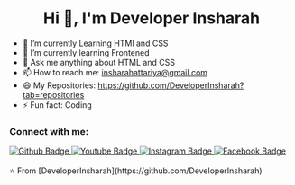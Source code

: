 
 <h1 align="center">Hi 👋, I'm Developer Insharah</h1>

- 🔭 I’m currently Learning HTMl and CSS 
- 🌱 I’m currently learning Frontened
- 💬 Ask me anything about HTML and CSS 
- 📫 How to reach me: insharahattariya@gmail.com
- 😄 My Repositories: https://github.com/DeveloperInsharah?tab=repositories
- ⚡ Fun fact: Coding
  
### Connect with me:
<div id="badges">
  <a href="https://github.com/DeveloperInsharah">
    <img src="https://img.shields.io/badge/Github-white?style=for-the-badge&logo=Github&logoColor=black" alt="Github Badge"/>
  </a>
  <a href="https://www.youtube.com/channel/UCZc25E_b_fRhWBrajKoAnyw">
    <img src="https://img.shields.io/badge/YouTube-red?style=for-the-badge&logo=youtube&logoColor=white" alt="Youtube Badge"/>
  </a>
   <a href="https://www.instagram.com/insharahdeveloper/">
    <img src="https://img.shields.io/badge/Instagram-purple?style=for-the-badge&logo=instagram&logoColor=white" alt="Instagram Badge"/>
  </a>
   <a href="https://www.facebook.com/profile.php?id=61563484725265">
    <img src="https://img.shields.io/badge/Facebook-blue?style=for-the-badge&logo=facebook&logoColor=white" alt="Facebook Badge"/>
  </a>
</div>
<br>
⭐️ From [DeveloperInsharah](https://github.com/DeveloperInsharah)
